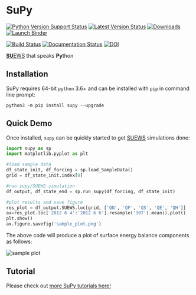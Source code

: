 # SuPy

[![Python Version Support Status](https://img.shields.io/pypi/pyversions/supy.svg)](https://pypi.org/project/supy)
[![Latest Version Status](https://img.shields.io/pypi/v/supy.svg)](https://pypi.org/project/supy)
[![Downloads](https://pepy.tech/badge/supy)](https://pepy.tech/project/supy)
[![Launch Binder](https://mybinder.org/badge_logo.svg)](https://mybinder.org/v2/gh/sunt05/SuPy/master)

[![Build Status](https://dev.azure.com/sunt05/SuPy/_apis/build/status/sunt05.SuPy?branchName=master)](https://dev.azure.com/sunt05/SuPy/_build/latest?definitionId=11?branchName=master)
[![Documentation Status](https://readthedocs.org/projects/supy/badge/?version=latest)](https://supy.readthedocs.io/en/latest/?badge=latest)
[![DOI](https://zenodo.org/badge/DOI/10.5281/zenodo.2574404.svg)](https://doi.org/10.5281/zenodo.2574404)



[**SU**EWS](https://suews-docs.readthedocs.io) that speaks **Py**thon

## Installation

SuPy requires 64-bit `python` 3.6+ and can be installed with `pip` in command line prompt:

```shell
python3 -m pip install supy --upgrade
```

## Quick Demo

Once installed, `supy` can be quickly started to get [SUEWS](https://suews-docs.readthedocs.io) simulations done:

```python {cmd}
import supy as sp
import matplotlib.pyplot as plt

#load sample data
df_state_init, df_forcing = sp.load_SampleData()
grid = df_state_init.index[0]

#run supy/SUEWS simulation
df_output, df_state_end = sp.run_supy(df_forcing, df_state_init)

#plot results and save figure
res_plot = df_output.SUEWS.loc[grid, ['QN', 'QF', 'QS', 'QE', 'QH']]
ax=res_plot.loc['2012 6 4':'2012 6 6'].resample('30T').mean().plot()
plt.show()
ax.figure.savefig('sample_plot.png')
```

The above code will produce a plot of surface energy balance components as follows:

![sample plot](https://github.com/sunt05/SuPy/raw/master/sample_plot.png)

## Tutorial

Please check out [more SuPy tutorials here!](https://supy.readthedocs.io/en/latest/tutorial/tutorial.html)

